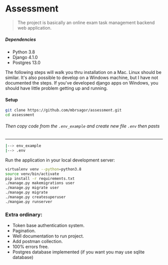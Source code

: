 # Assessment

> The project is basically an online exam task management backend web application.

##### Dependencies

- Python 3.8
- Django 4.1.0
- Postgres  13.0

The following steps will walk you thru installation on a Mac. Linux should be similar. It's also possible to develop 
on a Windows machine, but I have not documented the steps. If you've developed django apps on Windows, you should have little problem getting up and running.


#### Setup

```bash
git clone https://github.com/mbrsagor/assessment.git
cd assessment
```

###### Then copy code from the ``.env_example`` and create new file `.env` then pasts

-------------------------------------------
```bash
|--> env_example
|--> .env
```

Run the application in your local development server:

```bash
virtualenv venv --python=python3.8
source venv/bin/activate
pip install -r requirements.txt
./manage.py makemigrations user
./manage.py migrate user
./manage.py migrate
./manage.py createsuperuser
./mangae.py runserver
```

### Extra ordinary:
- Token base authentication system.
- Pagination.
- Well documentation to run project.
- Add postman collection.
- 100% errors free.
- Postgres database implemented (if you want you may use sqlite database)
